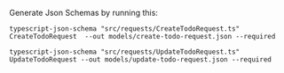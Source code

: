 Generate Json Schemas by running this:

```
typescript-json-schema "src/requests/CreateTodoRequest.ts" CreateTodoRequest  --out models/create-todo-request.json --required

typescript-json-schema "src/requests/UpdateTodoRequest.ts" UpdateTodoRequest --out models/update-todo-request.json --required
```